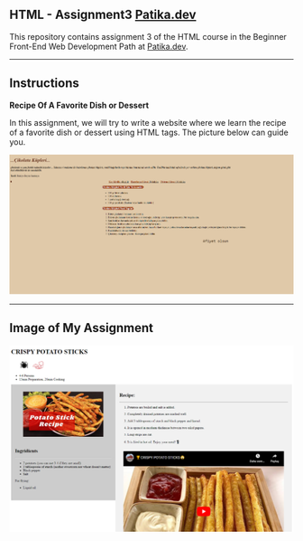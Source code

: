 ## HTML - Assignment3 [Patika.dev](https://www.patika.dev/tr) 

This repository contains assignment 3 of the HTML course in the Beginner Front-End Web Development Path at [Patika.dev](https://www.patika.dev/tr).

---

## Instructions

**Recipe Of A Favorite Dish or Dessert**

In this assignment, we will try to write a website where we learn the recipe of a favorite dish or dessert using HTML tags. The picture below can guide you.

![Sample Of Assignment](https://raw.githubusercontent.com/Kodluyoruz/taskforce/main/html/html-odev3/figures/%C3%A7ikolatak%C3%BCpleri.PNG)

---

## Image of My Assignment

![My Recipe Page](https://github.com/akturksametyasin/Patika.dev-HTML/blob/main/assignment3/image/recipewebpage.png)